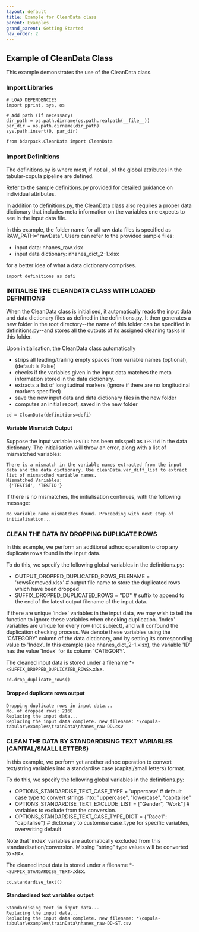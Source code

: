 ```yaml
---
layout: default
title: Example for CleanData class
parent: Examples
grand_parent: Getting Started
nav_order: 2
---
```


## Example of CleanData Class
This example demonstrates the use of the CleanData class.

### Import Libraries
```
# LOAD DEPENDENCIES
import pprint, sys, os

# Add path (if necessary)
dir_path = os.path.dirname(os.path.realpath(__file__))
par_dir = os.path.dirname(dir_path)
sys.path.insert(0, par_dir)

from bdarpack.CleanData import CleanData
```

### Import Definitions
The definitions.py is where most, if not all, of the global attributes in the tabular-copula pipeline are defined.

Refer to the sample definitions.py provided for detailed guidance on individual attributes.

In addition to definitions.py, the CleanData class also requires a proper data dictionary that includes meta information on the variables one expects to see in the input data file.

In this example, the folder name for all raw data files is specified as RAW_PATH="rawData". Users can refer to the provided sample files:

*   input data: nhanes_raw.xlsx
*   input data dictionary: nhanes_dict_2-1.xlsx

for a better idea of what a data dictionary comprises.
```
import definitions as defi
```

### INITIALISE THE CLEANDATA CLASS WITH LOADED DEFINITIONS
When the CleanData class is initialised, it automatically reads the input data and data dictionary files as defined in the definitions.py. It then generates a new folder in the root directory--the name of this folder can be specified in definitions.py--and stores all the outputs of its assigned cleaning tasks in this folder.

Upon initialisation, the CleanData class automatically 

*   strips all leading/trailing empty spaces from variable names (optional), (default is False)
*   checks if the variables given in the input data matches the meta information stored in the data dictionary.
*   extracts a list of longitudinal markers (ignore if there are no longitudinal markers specified)
*   save the new input data and data dictionary files in the new folder
*   computes an initial report, saved in the new folder

```
cd = CleanData(definitions=defi)
```

#### Variable Mismatch Output
Suppose the input variable `TESTID` has been misspelt as `TESTid` in the data dictionary. The initialisation will throw an error, along with a list of mismatched variables:
```
There is a mismatch in the variable names extracted from the input data and the data dictionary. Use cleanData.var_diff_list to extract list of mismatched variable names.
Mismatched Variables:
 {'TESTid', 'TESTID'}
```

If there is no mismatches, the initialisation continues, with the following message:
```
No variable name mismatches found. Proceeding with next step of initialisation...
```

### CLEAN THE DATA BY DROPPING DUPLICATE ROWS
In this example, we perform an additional adhoc operation to drop any duplicate rows found in the input data.

To do this, we specify the following global variables in the definitions.py:

*   OUTPUT_DROPPED_DUPLICATED_ROWS_FILENAME = 'rowsRemoved.xlsx' # output file name to store the duplicated rows which have been dropped
*   SUFFIX_DROPPED_DUPLICATED_ROWS = "DD" # suffix to append to the end of the latest output filename of the input data.

If there are unique 'index' variables in the input data, we may wish to tell the function to ignore these variables when checking duplication. 'Index' variables are unique for every row (not subject), and will confound the duplication checking process. We denote these variables using the 'CATEGORY' column of the data dictionary, and by setting its corresponding value to 'Index'. In this example (see nhanes_dict_2-1.xlsx), the variable 'ID' has the value 'Index' for its column 'CATEGORY'.

The cleaned input data is stored under a filename *-`<SUFFIX_DROPPED_DUPLICATED_ROWS>`.xlsx.

```
cd.drop_duplicate_rows()
```

#### Dropped duplicate rows output
```
Dropping duplicate rows in input data...
No. of dropped rows: 2168
Replacing the input data...
Replacing the input data complete. new filename: *\copula-tabular\examples\trainData\nhanes_raw-DD.csv
```

### CLEAN THE DATA BY STANDARDISING TEXT VARIABLES (CAPITAL/SMALL LETTERS)
In this example, we perform yet another adhoc operation to convert text/string variables into a standardise case (capital/small letters) format.

To do this, we specify the following global variables in the definitions.py:

*   OPTIONS_STANDARDISE_TEXT_CASE_TYPE = 'uppercase' # default case type to convert strings into: "uppercase", "lowercase", "capitalise"
*   OPTIONS_STANDARDISE_TEXT_EXCLUDE_LIST = ["Gender", "Work"] # variables to exclude from the conversion.
*   OPTIONS_STANDARDISE_TEXT_CASE_TYPE_DICT = {"Race1": "capitalise"} # dictionary to customise case_type for specific variables, overwriting default

Note that 'index' variables are automatically excluded from this standardisation/conversion. Missing "string" type values will be converted to `<NA>`.

The cleaned input data is stored under a filename *-`<SUFFIX_STANDARDISE_TEXT>`.xlsx.
```
cd.standardise_text()
```

#### Standardised text variables output
```
Standardising text in input data...
Replacing the input data...
Replacing the input data complete. new filename: *\copula-tabular\examples\trainData\nhanes_raw-DD-ST.csv
```